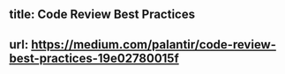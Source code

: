 ## title: Code Review Best Practices
## url: https://medium.com/palantir/code-review-best-practices-19e02780015f